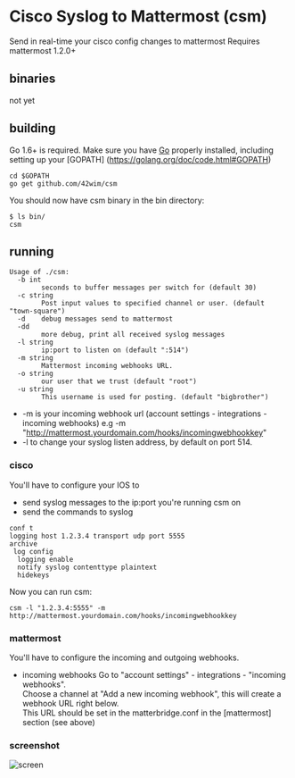 # Cisco Syslog to Mattermost (csm)

Send in real-time your cisco config changes to mattermost
Requires mattermost 1.2.0+

## binaries
not yet

## building
Go 1.6+ is required. Make sure you have [Go](https://golang.org/doc/install) properly installed, including setting up your [GOPATH] (https://golang.org/doc/code.html#GOPATH)

```
cd $GOPATH
go get github.com/42wim/csm
```

You should now have csm binary in the bin directory:

```
$ ls bin/
csm
```

## running
```
Usage of ./csm:
  -b int
        seconds to buffer messages per switch for (default 30)
  -c string
        Post input values to specified channel or user. (default "town-square")
  -d    debug messages send to mattermost
  -dd
        more debug, print all received syslog messages
  -l string
        ip:port to listen on (default ":514")
  -m string
        Mattermost incoming webhooks URL.
  -o string
        our user that we trust (default "root")
  -u string
        This username is used for posting. (default "bigbrother")
```

* -m is your incoming webhook url (account settings - integrations - incoming webhooks)  e.g -m "http://mattermost.yourdomain.com/hooks/incomingwebhookkey"  
* -l to change your syslog listen address, by default on port 514.

### cisco
You'll have to configure your IOS to 
* send syslog messages to the ip:port you're running csm on
* send the commands to syslog

```
conf t
logging host 1.2.3.4 transport udp port 5555
archive
 log config
  logging enable
  notify syslog contenttype plaintext
  hidekeys
```

Now you can run csm:
```
csm -l "1.2.3.4:5555" -m http://mattermost.yourdomain.com/hooks/incomingwebhookkey
```

### mattermost
You'll have to configure the incoming and outgoing webhooks. 

* incoming webhooks
Go to "account settings" - integrations - "incoming webhooks".  
Choose a channel at "Add a new incoming webhook", this will create a webhook URL right below.  
This URL should be set in the matterbridge.conf in the [mattermost] section (see above)  

### screenshot
![screen](https://i.snag.gy/e86Vhb.jpg)
